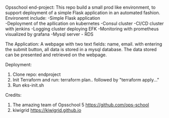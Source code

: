 Opsschool end-project: 
This repo build a small prod like environment, to support deployment of a simple Flask application in an automated fashion.
Environemt include: 
-Simple Flask application  
-Deployment of the apllication on kubernetes
-Consul cluster
-CI/CD cluster with jenkins
-Logging cluster deploying EFK
-Monitoring with prometheus visualized by grafana
-Mysql server - RDS

The Application:
A webpage with two text fields: name, email. with entering the submit button, all data is stored in a mysql database. The data stored can be presented and retrieved on the webpage. 

Deployment:
1. Clone repo: endproject
2. Init Terraform and run: terraform plan.. followed by "terraform apply..."
3. Run eks-init.sh

Credits:
1. The amazing team of Opsschool 5 https://github.com/ops-school
2. kiwigrid https://kiwigrid.github.io


